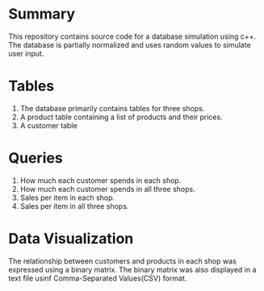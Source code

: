 # Summary
This repository contains source code for a database simulation using c++. The database is partially normalized and uses random values to simulate user input.

# Tables
1) The database primarily contains tables for three shops.
2) A product table containing a list of products and their prices. 
3) A customer table

# Queries
1) How much each customer spends in each shop.
2) How much each customer spends in all three shops.
3) Sales per item in each shop.
4) Sales per item in all three shops.

# Data Visualization
The relationship between customers and products in each shop was expressed using a binary matrix.
The binary matrix was also displayed in a text file usinf Comma-Separated Values(CSV) format.



